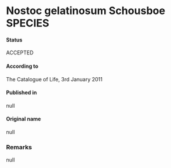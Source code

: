 # Nostoc gelatinosum Schousboe SPECIES

#### Status
ACCEPTED

#### According to
The Catalogue of Life, 3rd January 2011

#### Published in
null

#### Original name
null

### Remarks
null